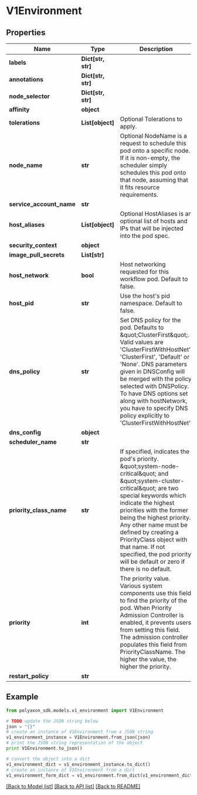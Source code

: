 # V1Environment


## Properties
Name | Type | Description | Notes
------------ | ------------- | ------------- | -------------
**labels** | **Dict[str, str]** |  | [optional] 
**annotations** | **Dict[str, str]** |  | [optional] 
**node_selector** | **Dict[str, str]** |  | [optional] 
**affinity** | **object** |  | [optional] 
**tolerations** | **List[object]** | Optional Tolerations to apply. | [optional] 
**node_name** | **str** | Optional NodeName is a request to schedule this pod onto a specific node. If it is non-empty, the scheduler simply schedules this pod onto that node, assuming that it fits resource requirements. | [optional] 
**service_account_name** | **str** |  | [optional] 
**host_aliases** | **List[object]** | Optional HostAliases is an optional list of hosts and IPs that will be injected into the pod spec. | [optional] 
**security_context** | **object** |  | [optional] 
**image_pull_secrets** | **List[str]** |  | [optional] 
**host_network** | **bool** | Host networking requested for this workflow pod. Default to false. | [optional] 
**host_pid** | **str** | Use the host&#39;s pid namespace. Default to false. | [optional] 
**dns_policy** | **str** | Set DNS policy for the pod. Defaults to \&quot;ClusterFirst\&quot;. Valid values are &#39;ClusterFirstWithHostNet&#39;, &#39;ClusterFirst&#39;, &#39;Default&#39; or &#39;None&#39;. DNS parameters given in DNSConfig will be merged with the policy selected with DNSPolicy. To have DNS options set along with hostNetwork, you have to specify DNS policy explicitly to &#39;ClusterFirstWithHostNet&#39;. | [optional] 
**dns_config** | **object** |  | [optional] 
**scheduler_name** | **str** |  | [optional] 
**priority_class_name** | **str** | If specified, indicates the pod&#39;s priority. \&quot;system-node-critical\&quot; and \&quot;system-cluster-critical\&quot; are two special keywords which indicate the highest priorities with the former being the highest priority. Any other name must be defined by creating a PriorityClass object with that name. If not specified, the pod priority will be default or zero if there is no default. | [optional] 
**priority** | **int** | The priority value. Various system components use this field to find the priority of the pod. When Priority Admission Controller is enabled, it prevents users from setting this field. The admission controller populates this field from PriorityClassName. The higher the value, the higher the priority. | [optional] 
**restart_policy** | **str** |  | [optional] 

## Example

```python
from polyaxon_sdk.models.v1_environment import V1Environment

# TODO update the JSON string below
json = "{}"
# create an instance of V1Environment from a JSON string
v1_environment_instance = V1Environment.from_json(json)
# print the JSON string representation of the object
print V1Environment.to_json()

# convert the object into a dict
v1_environment_dict = v1_environment_instance.to_dict()
# create an instance of V1Environment from a dict
v1_environment_form_dict = v1_environment.from_dict(v1_environment_dict)
```
[[Back to Model list]](../README.md#documentation-for-models) [[Back to API list]](../README.md#documentation-for-api-endpoints) [[Back to README]](../README.md)



